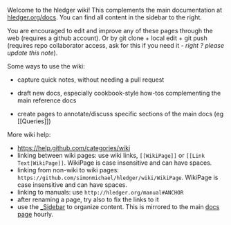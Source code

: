Welcome to the hledger wiki!
This complements the main documentation at [hledger.org/docs](http://hledger.org/docs.html).
You can find all content in the sidebar to the right.

You are encouraged to edit and improve any of these pages through the web (requires a github account).
Or by git clone + local edit + git push (requires repo collaborator access, ask for this if you need it *- right ? please update this note*).

Some ways to use the wiki:

- capture quick notes, without needing a pull request

- draft new docs, especially cookbook-style how-tos complementing the main reference docs

- create pages to annotate/discuss specific sections of the main docs (eg [[Queries]])

More wiki help:
- https://help.github.com/categories/wiki
- linking between wiki pages: use wiki links, `[[WikiPage]]` or `[[Link Text|WikiPage]]`. WikiPage is case insensitive and can have spaces.
- linking from non-wiki to wiki pages: `https://github.com/simonmichael/hledger/wiki/WikiPage`. WikiPage is case insensitive and can have spaces.
- linking to manuals: use `http://hledger.org/manual#ANCHOR`
- after renaming a page, try also to fix the links to it
- use the [_Sidebar](_Sidebar/_edit) to organize content. This is mirrored to the main [docs page](http://hledger.org/docs) hourly.

